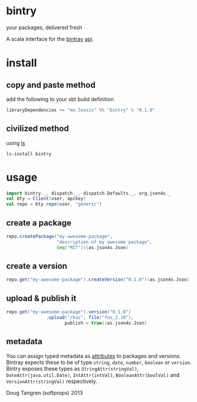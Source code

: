 # bintry

your packages, delivered fresh

A scala interface for the [bintray](https://bintray.com) [api](https://bintray.com/docs/api.html).

# install

## copy and paste method

add the following to your sbt build definition

```scala
libraryDependencies += "me.lessis" %% "bintry" % "0.1.0"
```

## civilized method

using [ls](https://github.com/softprops/ls#readme)

    ls-install bintry

# usage

```scala
import bintry._, dispatch._, dispatch.Defaults._, org.json4s._
val bty = Client(user, apikey)
val repo = bty.repo(user, "generic")
```

## create a package

```scala
repo.createPackage("my-awesome-package",
                   "description of my awesome package",
                   Seq("MIT"))(as.json4s.Json)
```


## create a version

```scala
repo.get("my-awesome-package").createVersion("0.1.0")(as.json4s.Json)
```

## upload & publish it

```scala
repo.get("my-awesome-package").version("0.1.0")
               .upload("/baz", file("foo_2.10"),
                      publish = true)(as.json4s.Json)
```

## metadata

You can assign typed metadata as [attributes](https://bintray.com/docs/api.html#_attributes) to packages and versions.
Bintray expects these to be of type `string`, `date`, `number`, `boolean` or `version`. Bintry exposes these types as
`StringAttr(stringVal)`, `DateAttr(java.util.Date)`, `IntAttr(intVal)`, `BooleanAttr(boolVal)` and  `VersionAttr(stringVal)` respectively.


Doug Tangren (softprops) 2013
